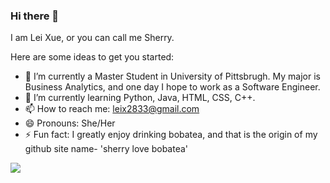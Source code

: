 ### Hi there 👋

I am Lei Xue, or you can call me Sherry.

Here are some ideas to get you started:

- 🔭 I’m currently a Master Student in University of Pittsbrugh. My major is Business Analytics, and one day I hope to work as a Software Engineer.
- 🌱 I’m currently learning Python, Java, HTML, CSS, C++.
- 📫 How to reach me: leix2833@gmail.com
- 😄 Pronouns: She/Her
- ⚡ Fun fact: I greatly enjoy drinking bobatea, and that is the origin of my github site name- 'sherry love bobatea'

![](https://img.shields.io/badge/bobatea-lover-orange)
